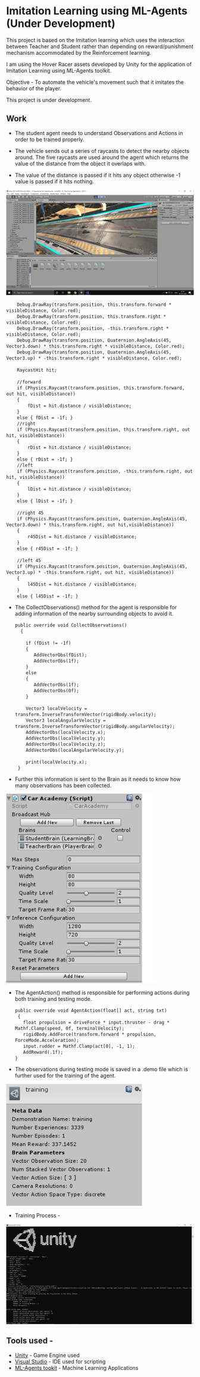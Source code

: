 # Imitation Learning using ML-Agents (Under Development)

This project is based on the Imitation learning which uses the interaction between Teacher and Student rather than depending on reward/punishment mechanism accommodated by the Reinforcement learning. </br>

I am using the Hover Racer assets developed by Unity for the application of Imitation Learning using ML-Agents toolkit.

Objective - To automate the vehicle's movement such that it imitates the behavior of the player.

This project is under development. </br>

## Work

* The student agent needs to understand Observations and Actions in order to be trained properly.

* The vehicle sends out a series of raycasts to detect the nearby objects around. The five raycasts are used around the agent which returns the value of the distance from the object it overlaps with.

* The value of the distance is passed if it hits any object otherwise -1 value is passed if it hits nothing.


![img](https://github.com/pkunjam/Imitation-Learning-using-mlagents/blob/master/Assets/raycast.PNG)


        Debug.DrawRay(transform.position, this.transform.forward * visibleDistance, Color.red);
        Debug.DrawRay(transform.position, this.transform.right * visibleDistance, Color.red);
        Debug.DrawRay(transform.position, -this.transform.right * visibleDistance, Color.red);
        Debug.DrawRay(transform.position, Quaternion.AngleAxis(45, Vector3.down) * this.transform.right * visibleDistance, Color.red);
        Debug.DrawRay(transform.position, Quaternion.AngleAxis(45, Vector3.up) * -this.transform.right * visibleDistance, Color.red);
        
        RaycastHit hit;

        //forward 
        if (Physics.Raycast(transform.position, this.transform.forward, out hit, visibleDistance))
        {
            fDist = hit.distance / visibleDistance;
        }
        else { fDist = -1f; }
        //right
        if (Physics.Raycast(transform.position, this.transform.right, out hit, visibleDistance))
        {
            rDist = hit.distance / visibleDistance;
        }
        else { rDist = -1f; }
        //left
        if (Physics.Raycast(transform.position, -this.transform.right, out hit, visibleDistance))
        {
            lDist = hit.distance / visibleDistance;
        }
        else { lDist = -1f; }

        //right 45
        if (Physics.Raycast(transform.position, Quaternion.AngleAxis(45, Vector3.down) * this.transform.right, out hit,visibleDistance))
        {
            r45Dist = hit.distance / visibleDistance;
        }
        else { r45Dist = -1f; }

        //left 45
        if (Physics.Raycast(transform.position, Quaternion.AngleAxis(45, Vector3.up) * -this.transform.right, out hit, visibleDistance))
        {
            l45Dist = hit.distance / visibleDistance;
        }
        else { l45Dist = -1f; }
        
* The CollectObservations() method for the agent is responsible for adding information of the nearby surrounding objects to avoid it. 

      public override void CollectObservations()
        {
       
          if (fDist != -1f)
          {
             AddVectorObs(fDist);
             AddVectorObs(1f);
          }
          else
          {
             AddVectorObs(1f);
             AddVectorObs(0f);
          }
        
          Vector3 localVelocity = transform.InverseTransformVector(rigidBody.velocity);
          Vector3 localAngularVelocity = transform.InverseTransformVector(rigidBody.angularVelocity);
          AddVectorObs(localVelocity.x);
          AddVectorObs(localVelocity.y);
          AddVectorObs(localVelocity.z);
          AddVectorObs(localAngularVelocity.y);

          print(localVelocity.x);
       }

* Further this information is sent to the Brain as it needs to know how many observations has been collected.

![img1](https://github.com/pkunjam/Imitation-Learning-using-mlagents/blob/master/Assets/brain.PNG)

* The AgentAction() method is responsible for performing actions during both training and testing mode.

      public override void AgentAction(float[] act, string txt)
       {
         float propulsion = driveForce * input.thruster - drag * Mathf.Clamp(speed, 0f, terminalVelocity);
         rigidBody.AddForce(transform.forward * propulsion, ForceMode.Acceleration);
         input.rudder = Mathf.Clamp(act[0], -1, 1);
         AddReward(.1f);
      }

* The observations during testing mode is saved in a .demo file which is further used for the training of the agent.

![img2](https://github.com/pkunjam/Imitation-Learning-using-mlagents/blob/master/Assets/training.PNG)

* Training Process - 

![img3](https://github.com/pkunjam/Imitation-Learning-using-mlagents/blob/master/Assets/mlagents.PNG)

## Tools used -

* [Unity](https://unity.com/) - Game Engine used
* [Visual Studio](https://visualstudio.microsoft.com/) - IDE used for scripting
* [ML-Agents tookit](https://github.com/Unity-Technologies/ml-agents) - Machine Learning Applications
